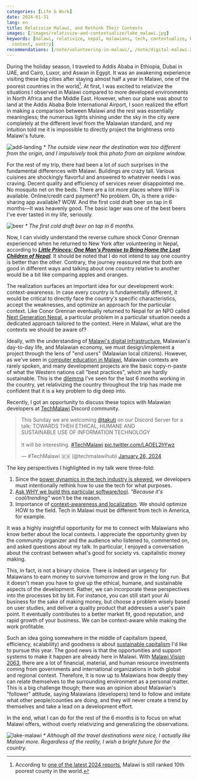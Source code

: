 ```yaml
---
categories: [Life & Work]
date: 2024-01-31
lang: en
title: Relativize Malawi, and Rethink Their Contexts
images: [/images/relativize-and-contextualize/lake_malawi.jpg]
keywords: [malawi, relativize, nepal, malawians, tech, contextualize, beer, sustainable,
  context, ountry]
recommendations: [/note/volunteering-in-malawi/, /note/digital-malawi-2023/, /note/annual-review-2023/]
---
```


During the holiday season, I traveled to Addis Ababa in Ethiopia, Dubai in UAE, and Cairo, Luxor, and Aswan in Egypt. It was an awakening experience visiting these big cities after staying almost half a year in Malawi, one of the poorest countries in the world[^1]. At first, I was excited to relativize the situations I observed in Malawi compared to more developed environments in North Africa and the Middle East. However, when our plane was about to land at the Addis Ababa Bole International Airport, I soon realized the effort in making a comparison between Malawi and the rest was essentially meaningless; the numerous lights shining under the sky in the city were completely at the different level from the Malawian standard, and my intuition told me it is impossible to directly project the brightness onto Malawi's future.

![add-landing](/images/relativize-and-contextualize/add_landing.jpg)
_\* The outside view near the destination was too different from the origin, and I impulsively took this photo from an airplane window._

For the rest of my trip, there had been a lot of such surprises in the fundamental differences with Malawi. Buildings are crazy tall. Various cuisines are shockingly flavorful and answered to whatever needs I was craving. Decent quality and efficiency of services never disappointed me. No mosquito net on the beds. There are a lot more places where WiFi is available. Online/credit card payment? No problem. Oh, is there a ride-sharing app available? WOW. And the first cold draft beer on tap in 6 months&mdash;It was heavenly good. The basic lager was one of the best beers I've ever tasted in my life, seriously.

![beer](/images/relativize-and-contextualize/beer.jpg)
_\* The first cold draft beer on tap in 6 months._

Now, I can vividly understand the reverse culture shock Conor Grennan experienced when he returned to New York after volunteering in Nepal, according to *[**Little Princes: One Man's Promise to Bring Home the Lost Children of Nepal**](https://www.goodreads.com/book/show/8564644-little-princes).* It should be noted that I do not intend to say one country is better than the other. Contrary, the journey reassured me that both are good in different ways and talking about one country relative to another would be a bit like comparing apples and oranges.

The realization surfaces an important idea for our development work: context-awareness. In case every country is fundamentally different, it would be critical to directly face the country's specific characteristics, accept the weaknesses, and optimize an approach for the particular context. Like Conor Grennan eventually returned to Nepal for an NPO called [Next Generation Nepal](https://www.nextgenerationnepal.org), a particular problem in a particular situation needs a dedicated approach tailored to the context. Here in Malawi, what are the contexts we should be aware of?

Ideally, with the understanding of [Malawi's digital infrastructure](/note/digital-malawi-2023/), Malawian's day-to-day life, and Malawian economy, we must design/implement a project through the lens of "end users" (Malawian local citizens). However, as we've seen in [computer education in Malawi](/note/computer-education-in-malawi/), Malawian contexts are rarely spoken, and many development projects are the basic copy-n-paste of what the Western nations call "best practices", which are hardly sustainable. This is the [dilemma](/note/data-protection-law-in-malawi-2023/) I've seen for the last 6 months working in the country, yet relativizing the country throughout the trip has made me confident that it is a key problem to dig deep into.

Recently, I got an opportunity to discuss these topics with Malawian developers at [TechMalawi](https://techmalawi.com/) Discord community.

<blockquote class="twitter-tweet"><p lang="en" dir="ltr">This Sunday we are welcoming <a href="https://twitter.com/takuti?ref_src=twsrc%5Etfw">@takuti</a> on our Discord Server for a talk: TOWARDS THEH ETHICAL, HUMANE AND<br>SUSTAINABLE USE OF INFORMATION TECHNOLOGY<br><br>It will be interesting. <a href="https://twitter.com/hashtag/TechMalawi?src=hash&amp;ref_src=twsrc%5Etfw">#TechMalawi</a> <a href="https://t.co/LAOEL2hYwz">pic.twitter.com/LAOEL2hYwz</a></p>&mdash; #TechMalawi 🇲🇼 (@techmalawihub) <a href="https://twitter.com/techmalawihub/status/1750941071394123952?ref_src=twsrc%5Etfw">January 26, 2024</a></blockquote> <script async src="https://platform.twitter.com/widgets.js" charset="utf-8"></script>

The key perspectives I highlighted in my talk were three-fold:

1. Since the [power dynamics in the tech industry is skewed](/note/information-diet/), we developers must intentionally rethink how to use the tech for what purposes.
2. [Ask WHY we build this particular software/tool](/note/foundations-of-humane-technology/). *"Because it's cool/trending"* won't be the reason.
3. Importance of [context-awareness and localization](/note/why-information-grows/). We should optimize HOW to the field. Tech in Malawi must be different from tech in America, for example.

It was a highly insightful opportunity for me to connect with Malawians who know better about the local contexts. I appreciate the opportunity given by the community organizer and the audience who listened to, commented on, and asked questions about my talk. In particular, I enjoyed a conversation about the contrast between what's good for society vs. capitalistic money making.

This, in fact, is not a binary choice. There is indeed an urgency for Malawians to earn money to survive tomorrow and grow in the long run. But it doesn't mean you have to give up the ethical, humane, and sustainable aspects of the development. Rather, we can incorporate these perspectives into the processes bit by bit. For instance, you can still start your AI business for the sake of making money, but choose a problem wisely based on user studies, and deliver a quality product that addresses a user's pain point. It eventually contributes to a better market fit, good reputation, and rapid growth of your business. We can be context-aware while making the work profitable.

Such an idea going somewhere in the middle of capitalism (speed, efficiency, scalability) and goodness is about [sustainable capitalism](/note/sustainable-capitalism/) I'd like to pursue this year. The good news is that the opportunities and support systems to make it happen are already here in Malawi. With [Malawi Vision 2063](https://malawi.un.org/en/108390-malawi-vision-2063-inclusively-wealthy-and-self-reliant-nation), there are a lot of financial, material, and human resource investments coming from governments and international organizations in both global and regional context. Therefore, it is now up to Malawians how deeply they can relate themselves to the surrounding environment as a personal matter. This is a big challenge though; there was an opinion about Malawian's "follower" attitude, saying Malawians (developers) tend to follow and imitate what other people/counties are doing, and they will never create a trend by themselves and take a lead on a development effort.

In the end, what I can do for the rest of the 6 months is to focus on what Malawi offers, without overly relativizing and generalizing the observations.

![lake-malawi](/images/relativize-and-contextualize/lake_malawi.jpg)
_\* Although all the travel destinations were nice, I actually like Malawi more. Regardless of the reality, I wish a bright future for the country._

[^1]: According to [one of the latest 2024 reports](https://worldpopulationreview.com/country-rankings/poorest-countries-in-the-world), Malawi is still ranked 10th poorest county in the world.
